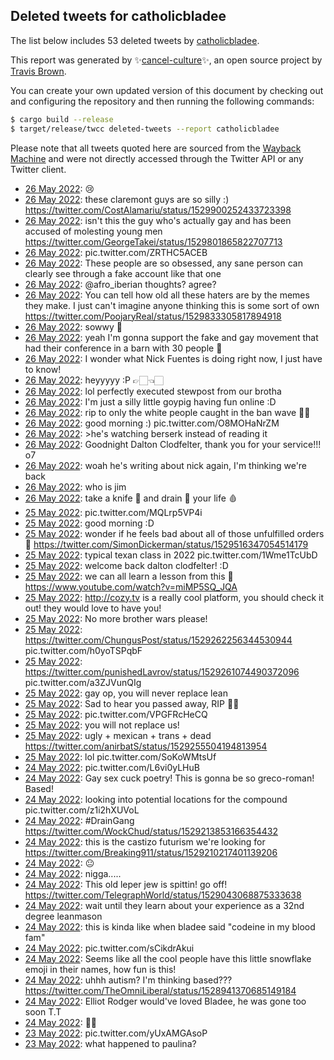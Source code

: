 ## Deleted tweets for catholicbladee

The list below includes 53 deleted tweets by
[catholicbladee](https://twitter.com/catholicbladee).



This report was generated by ✨[cancel-culture](https://github.com/travisbrown/cancel-culture)✨,
an open source project by [Travis Brown](https://twitter.com/travisbrown).

You can create your own updated version of this document by checking out and configuring the
repository and then running the following commands:

```bash
$ cargo build --release
$ target/release/twcc deleted-tweets --report catholicbladee
```

Please note that all tweets quoted here are sourced from the
[Wayback Machine](https://web.archive.org) and were not directly accessed through the Twitter API or
any Twitter client.

* [26 May 2022](https://web.archive.org/web/20220526222340/https://twitter.com/catholicbladee/status/1529951129924165634): 😢 <!--1529951129924165634-->
* [26 May 2022](https://web.archive.org/web/20220526191406/https://twitter.com/catholicbladee/status/1529903533616680960): these claremont guys are so silly :) https://twitter.com/CostAlamariu/status/1529900252433723398 <!--1529903533616680960-->
* [26 May 2022](https://web.archive.org/web/20220526160808/https://twitter.com/catholicbladee/status/1529854458456428544): isn't this the guy who's actually gay and has been accused of molesting young men https://twitter.com/GeorgeTakei/status/1529801865822707713 <!--1529854458456428544-->
* [26 May 2022](https://web.archive.org/web/20220526154224/https://twitter.com/catholicbladee/status/1529850385350918144): pic.twitter.com/ZRTHC5ACEB <!--1529850385350918144-->
* [26 May 2022](https://web.archive.org/web/20220526153353/https://twitter.com/catholicbladee/status/1529848166304174085): These people are so obsessed, any sane person can clearly see through a fake account like that one <!--1529848166304174085-->
* [26 May 2022](https://web.archive.org/web/20220526151817/https://twitter.com/catholicbladee/status/1529843481753137152): @afro_iberian  thoughts? agree? <!--1529843481753137152-->
* [26 May 2022](https://web.archive.org/web/20220526150736/https://twitter.com/catholicbladee/status/1529841370734768128): You can tell how old all these haters are by the memes they make. I just can't imagine anyone thinking this is some sort of own https://twitter.com/PoojaryReal/status/1529833305817894918 <!--1529841370734768128-->
* [26 May 2022](https://web.archive.org/web/20220526150224/https://twitter.com/catholicbladee/status/1529840229598826497): sowwy 🥺 <!--1529840229598826497-->
* [26 May 2022](https://web.archive.org/web/20220526143909/https://twitter.com/catholicbladee/status/1529834362740539393): yeah I'm gonna support the fake and gay movement that had their conference in a barn with 30 people 🤣 <!--1529834362740539393-->
* [26 May 2022](https://web.archive.org/web/20220526142546/https://twitter.com/catholicbladee/status/1529831072963371009): I wonder what Nick Fuentes is doing right now, I just have to know! <!--1529831072963371009-->
* [26 May 2022](https://web.archive.org/web/20220526141311/https://twitter.com/catholicbladee/status/1529827896998744064): heyyyyy :P 👉🏻👈🏻 <!--1529827896998744064-->
* [26 May 2022](https://web.archive.org/web/20220526141545/https://twitter.com/catholicbladee/status/1529827418717818882): lol perfectly executed stewpost from our brotha <!--1529827418717818882-->
* [26 May 2022](https://web.archive.org/web/20220526141101/https://twitter.com/catholicbladee/status/1529827224756559873): I'm just a silly little goypig having fun online :D <!--1529827224756559873-->
* [26 May 2022](https://web.archive.org/web/20220526140849/https://twitter.com/catholicbladee/status/1529826679610302464): rip to only the white people caught in the ban wave 🙏🏻 <!--1529826679610302464-->
* [26 May 2022](https://web.archive.org/web/20220526140722/https://twitter.com/catholicbladee/status/1529826310662545408): good morning :) pic.twitter.com/O8MOHaNrZM <!--1529826310662545408-->
* [26 May 2022](https://web.archive.org/web/20220526140454/https://twitter.com/catholicbladee/status/1529825565867270144): >he's watching berserk instead of reading it <!--1529825565867270144-->
* [26 May 2022](https://web.archive.org/web/20220526052404/https://twitter.com/catholicbladee/status/1529694698834743296): Goodnight Dalton Clodfelter, thank you for your service!!! o7 <!--1529694698834743296-->
* [26 May 2022](https://web.archive.org/web/20220526044214/https://twitter.com/catholicbladee/status/1529684115926265856): woah he's writing about nick again, I'm thinking we're back <!--1529684115926265856-->
* [26 May 2022](https://web.archive.org/web/20220526015200/https://twitter.com/catholicbladee/status/1529641141741793281): who is jim <!--1529641141741793281-->
* [26 May 2022](https://web.archive.org/web/20220526000515/https://twitter.com/catholicbladee/status/1529614362293460995): take a knife 🔪 and drain 💜 your life 🩸 <!--1529614362293460995-->
* [25 May 2022](https://web.archive.org/web/20220525235611/https://twitter.com/catholicbladee/status/1529612208342171649): pic.twitter.com/MQLrp5VP4i <!--1529612208342171649-->
* [25 May 2022](https://web.archive.org/web/20220525232729/https://twitter.com/catholicbladee/status/1529604935343648768): good morning :D <!--1529604935343648768-->
* [25 May 2022](https://web.archive.org/web/20220525200859/https://twitter.com/catholicbladee/status/1529555015957872640): wonder if he feels bad about all of those unfulfilled orders 🤔 https://twitter.com/SimonDickerman/status/1529516347054514179 <!--1529555015957872640-->
* [25 May 2022](https://web.archive.org/web/20220525091248/https://twitter.com/catholicbladee/status/1529389788301864960): typical texan class in 2022 pic.twitter.com/1Wme1TcUbD <!--1529389788301864960-->
* [25 May 2022](https://web.archive.org/web/20220525171207/https://twitter.com/catholicbladee/status/1529353130072330240): welcome back dalton clodfelter! :D <!--1529353130072330240-->
* [25 May 2022](https://web.archive.org/web/20220525024325/https://twitter.com/catholicbladee/status/1529291968953700354): we can all learn a lesson from this 🙂 https://www.youtube.com/watch?v=miMP5SQ_JQA <!--1529291968953700354-->
* [25 May 2022](https://web.archive.org/web/20220525012238/https://twitter.com/catholicbladee/status/1529271478725881860): http://cozy.tv  is a really cool platform, you should check it out! they would love to have you! <!--1529271478725881860-->
* [25 May 2022](https://web.archive.org/web/20220525011720/https://twitter.com/catholicbladee/status/1529269566416818178): No more brother wars please! <!--1529269566416818178-->
* [25 May 2022](https://web.archive.org/web/20220525005245/https://twitter.com/catholicbladee/status/1529263981541609473): https://twitter.com/ChungusPost/status/1529262256344530944  pic.twitter.com/h0yoTSPqbF <!--1529263981541609473-->
* [25 May 2022](https://web.archive.org/web/20220525004313/https://twitter.com/catholicbladee/status/1529261607146205186): https://twitter.com/punishedLavrov/status/1529261074490372096  pic.twitter.com/a3ZJVunQIg <!--1529261607146205186-->
* [25 May 2022](https://web.archive.org/web/20220525004138/https://twitter.com/catholicbladee/status/1529261025190719490): gay op, you will never replace lean <!--1529261025190719490-->
* [25 May 2022](https://web.archive.org/web/20220525003600/https://twitter.com/catholicbladee/status/1529259849489559552): Sad to hear you passed away, RIP 🙏🏻 <!--1529259849489559552-->
* [25 May 2022](https://web.archive.org/web/20220525003421/https://twitter.com/catholicbladee/status/1529259357514477568): pic.twitter.com/VPGFRcHeCQ <!--1529259357514477568-->
* [25 May 2022](https://web.archive.org/web/20220525003056/https://twitter.com/catholicbladee/status/1529258388156297216): you will not replace us! <!--1529258388156297216-->
* [25 May 2022](https://web.archive.org/web/20220525002247/https://twitter.com/catholicbladee/status/1529256443697942528): ugly + mexican + trans + dead https://twitter.com/anirbatS/status/1529255504194813954 <!--1529256443697942528-->
* [25 May 2022](https://web.archive.org/web/20220525001947/https://twitter.com/catholicbladee/status/1529255729282093061): lol pic.twitter.com/SoKoWMtsUf <!--1529255729282093061-->
* [24 May 2022](https://web.archive.org/web/20220524231009/https://twitter.com/catholicbladee/status/1529238183384428544): pic.twitter.com/L6vi0yLHuB <!--1529238183384428544-->
* [24 May 2022](https://web.archive.org/web/20220524214343/https://twitter.com/catholicbladee/status/1529216401726181377): Gay sex cuck poetry! This is gonna be so greco-roman! Based! <!--1529216401726181377-->
* [24 May 2022](https://web.archive.org/web/20220524214127/https://twitter.com/catholicbladee/status/1529215867896094720): looking into potential locations for the compound pic.twitter.com/z1i2hXUVoL <!--1529215867896094720-->
* [24 May 2022](https://web.archive.org/web/20220524213401/https://twitter.com/catholicbladee/status/1529214049069969408): #DrainGang  https://twitter.com/WockChud/status/1529213853166354432 <!--1529214049069969408-->
* [24 May 2022](https://web.archive.org/web/20220524213132/https://twitter.com/catholicbladee/status/1529213464044093440): this is the castizo futurism we're looking for https://twitter.com/Breaking911/status/1529210217401139206 <!--1529213464044093440-->
* [24 May 2022](https://web.archive.org/web/20220524200239/https://twitter.com/catholicbladee/status/1529191121343156224): 😐 <!--1529191121343156224-->
* [24 May 2022](https://web.archive.org/web/20220524195851/https://twitter.com/catholicbladee/status/1529189849546342403): nigga..... <!--1529189849546342403-->
* [24 May 2022](https://web.archive.org/web/20220524174042/https://twitter.com/catholicbladee/status/1529155168545144832): This old leper jew is spittin! go off! https://twitter.com/TelegraphWorld/status/1529043068875333638 <!--1529155168545144832-->
* [24 May 2022](https://web.archive.org/web/20220524172529/https://twitter.com/catholicbladee/status/1529151528182988803): wait until they learn about your experience as a 32nd degree leanmason <!--1529151528182988803-->
* [24 May 2022](https://web.archive.org/web/20220524172236/https://twitter.com/catholicbladee/status/1529150820775776257): this is kinda like when bladee said "codeine in my blood fam" <!--1529150820775776257-->
* [24 May 2022](https://web.archive.org/web/20220524090559/https://twitter.com/catholicbladee/status/1529025879111831553): pic.twitter.com/sCikdrAkui <!--1529025879111831553-->
* [24 May 2022](https://web.archive.org/web/20220524050111/https://twitter.com/catholicbladee/status/1528964194376241152): Seems like all the cool people have this little snowflake emoji in their names, how fun is this! <!--1528964194376241152-->
* [24 May 2022](https://web.archive.org/web/20220524033752/https://twitter.com/catholicbladee/status/1528943274513293314): uhhh autism? I'm thinking based??? https://twitter.com/TheOmniLiberal/status/1528941370685149184 <!--1528943274513293314-->
* [24 May 2022](https://web.archive.org/web/20220524032855/https://twitter.com/catholicbladee/status/1528940922913923072): Elliot Rodger would've loved Bladee, he was gone too soon T.T <!--1528940922913923072-->
* [24 May 2022](https://web.archive.org/web/20220524004544/https://twitter.com/catholicbladee/status/1528899885776478210): 🤚🏻 <!--1528899885776478210-->
* [23 May 2022](https://web.archive.org/web/20220523162942/https://twitter.com/catholicbladee/status/1528774974135230464): pic.twitter.com/yUxAMGAsoP <!--1528774974135230464-->
* [23 May 2022](https://web.archive.org/web/20220523153054/https://twitter.com/catholicbladee/status/1528760190862082051): what happened to paulina? <!--1528760190862082051-->
